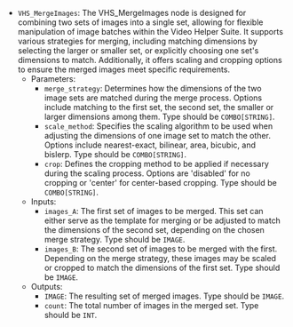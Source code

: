 - `VHS_MergeImages`: The VHS_MergeImages node is designed for combining two sets of images into a single set, allowing for flexible manipulation of image batches within the Video Helper Suite. It supports various strategies for merging, including matching dimensions by selecting the larger or smaller set, or explicitly choosing one set's dimensions to match. Additionally, it offers scaling and cropping options to ensure the merged images meet specific requirements.
    - Parameters:
        - `merge_strategy`: Determines how the dimensions of the two image sets are matched during the merge process. Options include matching to the first set, the second set, the smaller or larger dimensions among them. Type should be `COMBO[STRING]`.
        - `scale_method`: Specifies the scaling algorithm to be used when adjusting the dimensions of one image set to match the other. Options include nearest-exact, bilinear, area, bicubic, and bislerp. Type should be `COMBO[STRING]`.
        - `crop`: Defines the cropping method to be applied if necessary during the scaling process. Options are 'disabled' for no cropping or 'center' for center-based cropping. Type should be `COMBO[STRING]`.
    - Inputs:
        - `images_A`: The first set of images to be merged. This set can either serve as the template for merging or be adjusted to match the dimensions of the second set, depending on the chosen merge strategy. Type should be `IMAGE`.
        - `images_B`: The second set of images to be merged with the first. Depending on the merge strategy, these images may be scaled or cropped to match the dimensions of the first set. Type should be `IMAGE`.
    - Outputs:
        - `IMAGE`: The resulting set of merged images. Type should be `IMAGE`.
        - `count`: The total number of images in the merged set. Type should be `INT`.
